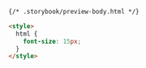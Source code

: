 ```html renderer="common" language="html"
{/* .storybook/preview-body.html */}

<style>
  html {
    font-size: 15px;
  }
</style>
```

